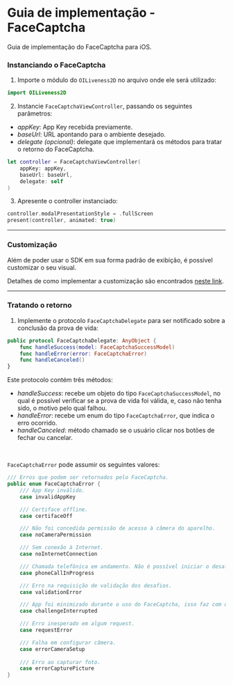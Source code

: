 # Guia de implementação - FaceCaptcha

Guia de implementação do FaceCaptcha para iOS.

### Instanciando o FaceCaptcha

1. Importe o módulo do `OILiveness2D` no arquivo onde ele será utilizado:
```swift
import OILiveness2D
```

2. Instancie `FaceCaptchaViewController`, passando os seguintes parâmetros:
- *appKey*: App Key recebida previamente.
- *baseUrl*: URL apontando para o ambiente desejado.
- *delegate* *(opcional)*: delegate que implementará os métodos para tratar o retorno do FaceCaptcha.

```swift
let controller = FaceCaptchaViewController(
    appKey: appKey,
    baseUrl: baseUrl,
    delegate: self
)
```

3. Apresente o controller instanciado:
```swift
controller.modalPresentationStyle = .fullScreen
present(controller, animated: true)
```

---

### Customização

Além de poder usar o SDK em sua forma padrão de exibição, é possível customizar o seu visual.

Detalhes de como implementar a customização são encontrados [neste link](FaceCaptcha-Customization.md).

---

### Tratando o retorno

1. Implemente o protocolo `FaceCaptchaDelegate` para ser notificado sobre a conclusão da prova de vida:

```swift
public protocol FaceCaptchaDelegate: AnyObject {
    func handleSuccess(model: FaceCaptchaSuccessModel)
    func handleError(error: FaceCaptchaError)
    func handleCanceled()
}
```

Este protocolo contém três métodos:

- *handleSuccess*: recebe um objeto do tipo `FaceCaptchaSuccessModel`, no qual é possível verificar se a prova de vida foi válida, e, caso não tenha sido, o motivo pelo qual falhou.
- *handleError*: recebe um enum do tipo `FaceCaptchaError`, que indica o erro ocorrido.
- *handleCanceled*: método chamado se o usuário clicar nos botões de fechar ou cancelar.

<br/>

`FaceCaptchaError` pode assumir os seguintes valores:

```swift
/// Erros que podem ser retornados pelo FaceCaptcha.
public enum FaceCaptchaError {
    /// App Key inválido.
    case invalidAppKey

    /// Certiface offline.
    case certifaceOff

    /// Não foi concedida permissão de acesso à câmera do aparelho.
    case noCameraPermission

    /// Sem conexão à Internet.
    case noInternetConnection

    /// Chamada telefônica em andamento. Não é possível iniciar o desafio durante uma chamada telefônica.
    case phoneCallInProgress

    /// Erro na requisição de validação dos desafios.
    case validationError

    /// App foi minimizado durante o uso do FaceCaptcha, isso faz com que o desafio seja encerrado.
    case challengeInterrupted

    /// Erro inesperado em algum request.
    case requestError

    /// Falha em configurar câmera.
    case errorCameraSetup
    
    /// Erro ao capturar foto.
    case errorCapturePicture
}
```
